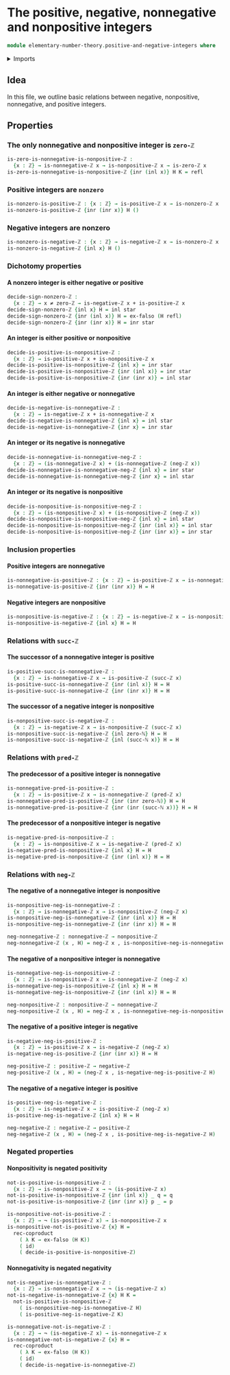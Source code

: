 # The positive, negative, nonnegative and nonpositive integers

```agda
module elementary-number-theory.positive-and-negative-integers where
```

<details><summary>Imports</summary>

```agda
open import elementary-number-theory.integers
open import elementary-number-theory.natural-numbers
open import elementary-number-theory.negative-integers
open import elementary-number-theory.nonnegative-integers
open import elementary-number-theory.nonpositive-integers
open import elementary-number-theory.nonzero-integers
open import elementary-number-theory.positive-integers

open import foundation.coproduct-types
open import foundation.dependent-pair-types
open import foundation.empty-types
open import foundation.function-types
open import foundation.identity-types
open import foundation.negated-equality
open import foundation.negation
open import foundation.unit-type
```

</details>

## Idea

In this file, we outline basic relations between negative, nonpositive,
nonnegative, and positive integers.

## Properties

### The only nonnegative and nonpositive integer is `zero-ℤ`

```agda
is-zero-is-nonnegative-is-nonpositive-ℤ :
  {x : ℤ} → is-nonnegative-ℤ x → is-nonpositive-ℤ x → is-zero-ℤ x
is-zero-is-nonnegative-is-nonpositive-ℤ {inr (inl x)} H K = refl
```

### Positive integers are `nonzero`

```agda
is-nonzero-is-positive-ℤ : {x : ℤ} → is-positive-ℤ x → is-nonzero-ℤ x
is-nonzero-is-positive-ℤ {inr (inr x)} H ()
```

### Negative integers are nonzero

```agda
is-nonzero-is-negative-ℤ : {x : ℤ} → is-negative-ℤ x → is-nonzero-ℤ x
is-nonzero-is-negative-ℤ {inl x} H ()
```

### Dichotomy properties

#### A nonzero integer is either negative or positive

```agda
decide-sign-nonzero-ℤ :
  {x : ℤ} → x ≠ zero-ℤ → is-negative-ℤ x + is-positive-ℤ x
decide-sign-nonzero-ℤ {inl x} H = inl star
decide-sign-nonzero-ℤ {inr (inl x)} H = ex-falso (H refl)
decide-sign-nonzero-ℤ {inr (inr x)} H = inr star
```

#### An integer is either positive or nonpositive

```agda
decide-is-positive-is-nonpositive-ℤ :
  {x : ℤ} → is-positive-ℤ x + is-nonpositive-ℤ x
decide-is-positive-is-nonpositive-ℤ {inl x} = inr star
decide-is-positive-is-nonpositive-ℤ {inr (inl x)} = inr star
decide-is-positive-is-nonpositive-ℤ {inr (inr x)} = inl star
```

#### An integer is either negative or nonnegative

```agda
decide-is-negative-is-nonnegative-ℤ :
  {x : ℤ} → is-negative-ℤ x + is-nonnegative-ℤ x
decide-is-negative-is-nonnegative-ℤ {inl x} = inl star
decide-is-negative-is-nonnegative-ℤ {inr x} = inr star
```

#### An integer or its negative is nonnegative

```agda
decide-is-nonnegative-is-nonnegative-neg-ℤ :
  {x : ℤ} → (is-nonnegative-ℤ x) + (is-nonnegative-ℤ (neg-ℤ x))
decide-is-nonnegative-is-nonnegative-neg-ℤ {inl x} = inr star
decide-is-nonnegative-is-nonnegative-neg-ℤ {inr x} = inl star
```

#### An integer or its negative is nonpositive

```agda
decide-is-nonpositive-is-nonpositive-neg-ℤ :
  {x : ℤ} → (is-nonpositive-ℤ x) + (is-nonpositive-ℤ (neg-ℤ x))
decide-is-nonpositive-is-nonpositive-neg-ℤ {inl x} = inl star
decide-is-nonpositive-is-nonpositive-neg-ℤ {inr (inl x)} = inl star
decide-is-nonpositive-is-nonpositive-neg-ℤ {inr (inr x)} = inr star
```

### Inclusion properties

#### Positive integers are nonnegative

```agda
is-nonnegative-is-positive-ℤ : {x : ℤ} → is-positive-ℤ x → is-nonnegative-ℤ x
is-nonnegative-is-positive-ℤ {inr (inr x)} H = H
```

#### Negative integers are nonpositive

```agda
is-nonpositive-is-negative-ℤ : {x : ℤ} → is-negative-ℤ x → is-nonpositive-ℤ x
is-nonpositive-is-negative-ℤ {inl x} H = H
```

### Relations with `succ-ℤ`

#### The successor of a nonnegative integer is positive

```agda
is-positive-succ-is-nonnegative-ℤ :
  {x : ℤ} → is-nonnegative-ℤ x → is-positive-ℤ (succ-ℤ x)
is-positive-succ-is-nonnegative-ℤ {inr (inl x)} H = H
is-positive-succ-is-nonnegative-ℤ {inr (inr x)} H = H
```

#### The successor of a negative integer is nonpositive

```agda
is-nonpositive-succ-is-negative-ℤ :
  {x : ℤ} → is-negative-ℤ x → is-nonpositive-ℤ (succ-ℤ x)
is-nonpositive-succ-is-negative-ℤ {inl zero-ℕ} H = H
is-nonpositive-succ-is-negative-ℤ {inl (succ-ℕ x)} H = H
```

### Relations with `pred-ℤ`

#### The predecessor of a positive integer is nonnegative

```agda
is-nonnegative-pred-is-positive-ℤ :
  {x : ℤ} → is-positive-ℤ x → is-nonnegative-ℤ (pred-ℤ x)
is-nonnegative-pred-is-positive-ℤ {inr (inr zero-ℕ)} H = H
is-nonnegative-pred-is-positive-ℤ {inr (inr (succ-ℕ x))} H = H
```

#### The predecessor of a nonpositive integer is negative

```agda
is-negative-pred-is-nonpositive-ℤ :
  {x : ℤ} → is-nonpositive-ℤ x → is-negative-ℤ (pred-ℤ x)
is-negative-pred-is-nonpositive-ℤ {inl x} H = H
is-negative-pred-is-nonpositive-ℤ {inr (inl x)} H = H
```

### Relations with `neg-ℤ`

#### The negative of a nonnegative integer is nonpositive

```agda
is-nonpositive-neg-is-nonnegative-ℤ :
  {x : ℤ} → is-nonnegative-ℤ x → is-nonpositive-ℤ (neg-ℤ x)
is-nonpositive-neg-is-nonnegative-ℤ {inr (inl x)} H = H
is-nonpositive-neg-is-nonnegative-ℤ {inr (inr x)} H = H

neg-nonnegative-ℤ : nonnegative-ℤ → nonpositive-ℤ
neg-nonnegative-ℤ (x , H) = neg-ℤ x , is-nonpositive-neg-is-nonnegative-ℤ H
```

#### The negative of a nonpositive integer is nonnegative

```agda
is-nonnegative-neg-is-nonpositive-ℤ :
  {x : ℤ} → is-nonpositive-ℤ x → is-nonnegative-ℤ (neg-ℤ x)
is-nonnegative-neg-is-nonpositive-ℤ {inl x} H = H
is-nonnegative-neg-is-nonpositive-ℤ {inr (inl x)} H = H

neg-nonpositive-ℤ : nonpositive-ℤ → nonnegative-ℤ
neg-nonpositive-ℤ (x , H) = neg-ℤ x , is-nonnegative-neg-is-nonpositive-ℤ H
```

#### The negative of a positive integer is negative

```agda
is-negative-neg-is-positive-ℤ :
  {x : ℤ} → is-positive-ℤ x → is-negative-ℤ (neg-ℤ x)
is-negative-neg-is-positive-ℤ {inr (inr x)} H = H

neg-positive-ℤ : positive-ℤ → negative-ℤ
neg-positive-ℤ (x , H) = (neg-ℤ x , is-negative-neg-is-positive-ℤ H)
```

#### The negative of a negative integer is positive

```agda
is-positive-neg-is-negative-ℤ :
  {x : ℤ} → is-negative-ℤ x → is-positive-ℤ (neg-ℤ x)
is-positive-neg-is-negative-ℤ {inl x} H = H

neg-negative-ℤ : negative-ℤ → positive-ℤ
neg-negative-ℤ (x , H) = (neg-ℤ x , is-positive-neg-is-negative-ℤ H)
```

### Negated properties

#### Nonpositivity is negated positivity

```agda
not-is-positive-is-nonpositive-ℤ :
  {x : ℤ} → is-nonpositive-ℤ x → ¬ (is-positive-ℤ x)
not-is-positive-is-nonpositive-ℤ {inr (inl x)} _ q = q
not-is-positive-is-nonpositive-ℤ {inr (inr x)} p _ = p

is-nonpositive-not-is-positive-ℤ :
  {x : ℤ} → ¬ (is-positive-ℤ x) → is-nonpositive-ℤ x
is-nonpositive-not-is-positive-ℤ {x} H =
  rec-coproduct
    ( λ K → ex-falso (H K))
    ( id)
    ( decide-is-positive-is-nonpositive-ℤ)
```

#### Nonnegativity is negated negativity

```agda
not-is-negative-is-nonnegative-ℤ :
  {x : ℤ} → is-nonnegative-ℤ x → ¬ (is-negative-ℤ x)
not-is-negative-is-nonnegative-ℤ {x} H K =
  not-is-positive-is-nonpositive-ℤ
    ( is-nonpositive-neg-is-nonnegative-ℤ H)
    ( is-positive-neg-is-negative-ℤ K)

is-nonnegative-not-is-negative-ℤ :
  {x : ℤ} → ¬ (is-negative-ℤ x) → is-nonnegative-ℤ x
is-nonnegative-not-is-negative-ℤ {x} H =
  rec-coproduct
    ( λ K → ex-falso (H K))
    ( id)
    ( decide-is-negative-is-nonnegative-ℤ)
```
